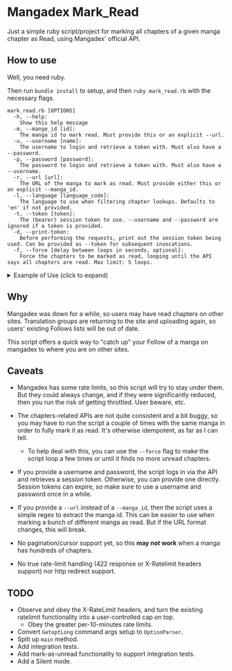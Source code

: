 # Mangadex Mark_Read

Just a simple ruby script/project for marking all chapters of a given manga chapter as Read, using Mangadex' official API.

## How to use

Well, you need ruby.

Then run `bundle install` to setup, and then `ruby mark_read.rb` with the necessary flags.

```help
mark_read.rb [OPTIONS]
  -h, --help:
    Show this help message
  -m, --mange_id [id]:
    The manga id to mark read. Must provide this or an explicit --url.
  -u, --username [name]:
    The username to login and retrieve a token with. Must also have a --password.
  -p, --password [password]:
    The password to login and retrieve a token with. Must also have a --username.
  -r, --url [url]:
    The URL of the manga to mark as read. Must provide either this or an explicit --manga_id.
  -l, --language [language_code]:
    The language to use when filtering chapter lookups. Defaults to 'en' if not provided.
  -t, --token [token]:
    The (bearer) session token to use. --username and --password are ignored if a token is provided.
  -d, --print-token:
    Before performing the requests, print out the session token being used. Can be provided as --token for subsequent invocations.
  -f, --force [delay between loops in seconds, optional]:
    Force the chapters to be marked as read, looping until the API says all chapters are read. Max limit: 5 loops.
```

<details>

<summary>Example of Use (click to expand)</summary>

> ~$ ruby ./mark_read.rb --username your_username_here --password your_password_here --url https://mangadex.org/title/c84acc63-b8c7-4ae3-b44e-277ac3501f5c/shijou-saikyou-orck-san-no-tanoshii-tanetsuke-harem-zukuri?page=1 -f
>
> \> Parsed manga id c84acc63-b8c7-4ae3-b44e-277ac3501f5c, for manga: 'Shijou Saikyou Orck San No Tanoshii Tanetsuke Harem Zukuri'
>
> \> Marking 7 chapters as read out of 34 (en) chapters. User's total read chapters size (all languages): 27.
>
> \> Marking chapter 49f8f2a0-64da-43ab-a89d-6bdb1103a987, index 0 as read.
>
> \> Result for chapter 49f8f2a0-64da-43ab-a89d-6bdb1103a987 at index 0 is #<Net::HTTPOK:0x00007fffce242ae0>
>
> \> Marking chapter aa636cdb-e1e7-4f48-b2de-f548886d2d00, index 1 as read.
>
> ...


</details>

## Why

Mangadex was down for a while, so users may have read chapters on other sites. Translation groups are returning to the site and uploading again, so users' existing Follows lists will be out of date.

This script offers a quick way to "catch up" your Follow of a manga on mangadex to where you are on other sites.

## Caveats

* Mangadex has some rate limits, so this script will try to stay under them. But they could always change, and if they were significantly reduced, then you run the risk of getting throttled. User beware, etc.

* The chapters-related APIs are not quite consistent and a bit buggy, so you may have to run the script a couple of times with the same manga in order to fully mark it as read. It's otherwise idempotent, as far as I can tell.
  * To help deal with this, you can use the `--force` flag to make the script loop a few times or until it finds no more unread chapters.

* If you provide a username and password, the script logs in via the API and retrieves a session token. Otherwise, you can provide one directly. Session tokens can expire, so make sure to use a username and password once in a while.

* If you provide a `--url` instead of a `--manga_id`, then the script uses a simple regex to extract the manga id. This can be easier to use when marking a bunch of different manga as read. But if the URL format changes, this will break.

* No pagination/cursor support yet, so this **may not work** when a manga has hundreds of chapters.

* No true rate-limit handling (422 response or X-Ratelimit headers support) nor http redirect support.

## TODO

* Observe and obey the X-RateLimit headers, and turn the existing ratelimit functionality into a user-controlled cap on top.
  * Obey the greater per-10-minutes rate limits.
* Convert `GetoptLong` command args setup to `OptionParser`.
* Split up `main` method.
* Add integration tests.
* Add mark-as-unread functionality to support integration tests.
* Add a Silent mode.
